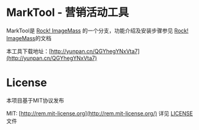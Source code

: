 MarkTool - 营销活动工具
========

MarkTool是 [Rock! ImageMass](https://github.com/superRaytin/Rock_ImageMass) 的一个分支，功能介绍及安装步骤参见 [Rock! ImageMass](https://github.com/superRaytin/Rock_ImageMass)的文档

本工具下载地址：[http://yunpan.cn/QGYhegYNxVta7](http://yunpan.cn/QGYhegYNxVta7)

# License
本项目基于MIT协议发布

MIT: [http://rem.mit-license.org](http://rem.mit-license.org/) 详见 [LICENSE](/LICENSE) 文件
